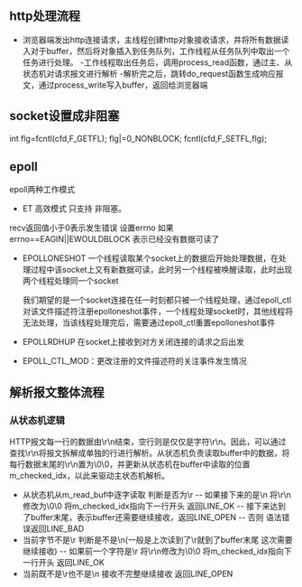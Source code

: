 ## http处理流程
- 浏览器端发出http连接请求，主线程创建http对象接收请求，并将所有数据读入对于buffer，然后将对象插入到任务队列，工作线程从任务队列中取出一个任务进行处理。
-工作线程取出任务后，调用process_read函数，通过主、从状态机对请求报文进行解析
-解析完之后，跳转do_request函数生成响应报文，通过process_write写入buffer，返回给浏览器端

## socket设置成非阻塞
int flg=fcntl(cfd,F_GETFL);
flg|=0_NONBLOCK;
fcntl(cfd,F_SETFL,flg);

## epoll
epoll两种工作模式
- ET 高效模式 只支持 非阻塞。


recv返回值小于0表示发生错误 设置errno 如果errno==EAGIN||EWOULDBLOCK 表示已经没有数据可读了

- EPOLLONESHOT
    一个线程读取某个socket上的数据后开始处理数据，在处理过程中该socket上又有新数据可读，此时另一个线程被唤醒读取，此时出现两个线程处理同一个socket

    我们期望的是一个socket连接在任一时刻都只被一个线程处理，通过epoll_ctl对该文件描述符注册epolloneshot事件，一个线程处理socket时，其他线程将无法处理，当该线程处理完后，需要通过epoll_ctl重置epolloneshot事件

- EPOLLRDHUP
在socket上接收到对方关闭连接的请求之后出发
- EPOLL_CTL_MOD：更改注册的文件描述符的关注事件发生情况

## 解析报文整体流程

### 从状态机逻辑
HTTP报文每一行的数据由\r\n结束，空行则是仅仅是字符\r\n。因此，可以通过查找\r\n将报文拆解成单独的行进行解析。从状态机负责读取buffer中的数据，将每行数据末尾的\r\n置为\0\0，并更新从状态机在buffer中读取的位置m_checked_idx，以此来驱动主状态机解析。
- 从状态机从m_read_buf中逐字读取 判断是否为\r
-- 如果接下来的是\n 将\r\n修改为\0\0 将m_checked_idx指向下一行开头 返回LINE_OK
-- 接下来达到了buffer末尾，表示buffer还需要继续接收，返回LINE_OPEN
-- 否则 语法错误返回LINE_BAD
- 当前字节不是\r 判断是不是\n(一般是上次读到了\r就到了buffer末尾 这次需要继续接收)
-- 如果前一个字符是\r 将\r\n修改为\0\0 将m_checked_idx指向下一行开头 返回LINE_OK
- 当前既不是\r也不是\n 接收不完整继续接收 返回LINE_OPEN